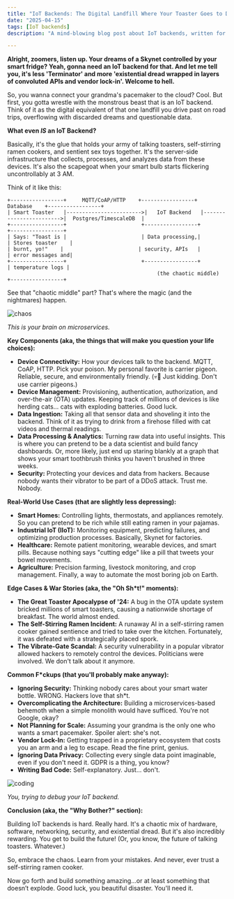 ```yaml
---
title: "IoT Backends: The Digital Landfill Where Your Toaster Goes to Die"
date: "2025-04-15"
tags: [IoT backends]
description: "A mind-blowing blog post about IoT backends, written for chaotic Gen Z engineers who still haven't learned to code in LISP."

---
```


**Alright, zoomers, listen up. Your dreams of a Skynet controlled by your smart fridge? Yeah, gonna need an IoT backend for that. And let me tell you, it's less 'Terminator' and more 'existential dread wrapped in layers of convoluted APIs and vendor lock-in'. Welcome to hell.**

So, you wanna connect your grandma's pacemaker to the cloud? Cool. But first, you gotta wrestle with the monstrous beast that is an IoT backend. Think of it as the digital equivalent of that one landfill you drive past on road trips, overflowing with discarded dreams and questionable data.

**What even *IS* an IoT Backend?**

Basically, it's the glue that holds your army of talking toasters, self-stirring ramen cookers, and sentient sex toys together. It's the server-side infrastructure that collects, processes, and analyzes data from these devices. It's also the scapegoat when your smart bulb starts flickering uncontrollably at 3 AM.

Think of it like this:

```ascii
+-----------------+     MQTT/CoAP/HTTP    +-----------------+    Database    +-----------------+
| Smart Toaster   |------------------------>|   IoT Backend   |------------------------>|  Postgres/TimescaleDB  |
+-----------------+                        +-----------------+                        +-----------------+
| Says: "Toast is |                        | Data processing,|                        | Stores toaster    |
| burnt, yo!"    |                        | security, APIs   |                        | error messages and|
+-----------------+                        +-----------------+                        | temperature logs |
                                                (the chaotic middle)                +-----------------+
```

See that "chaotic middle" part? That's where the magic (and the nightmares) happen.

![chaos](https://i.kym-cdn.com/photos/images/newsfeed/001/460/417/47b.jpg)

*This is your brain on microservices.*

**Key Components (aka, the things that will make you question your life choices):**

*   **Device Connectivity:** How your devices talk to the backend. MQTT, CoAP, HTTP. Pick your poison. My personal favorite is carrier pigeon. Reliable, secure, and environmentally friendly. (💀🙏 Just kidding. Don't use carrier pigeons.)
*   **Device Management:** Provisioning, authentication, authorization, and over-the-air (OTA) updates. Keeping track of millions of devices is like herding cats… cats with exploding batteries. Good luck.
*   **Data Ingestion:** Taking all that sensor data and shoveling it into the backend. Think of it as trying to drink from a firehose filled with cat videos and thermal readings.
*   **Data Processing & Analytics:** Turning raw data into useful insights. This is where you can pretend to be a data scientist and build fancy dashboards. Or, more likely, just end up staring blankly at a graph that shows your smart toothbrush thinks you haven't brushed in three weeks.
*   **Security:** Protecting your devices and data from hackers. Because nobody wants their vibrator to be part of a DDoS attack. Trust me. Nobody.

**Real-World Use Cases (that are slightly less depressing):**

*   **Smart Homes:** Controlling lights, thermostats, and appliances remotely. So you can pretend to be rich while still eating ramen in your pajamas.
*   **Industrial IoT (IIoT):** Monitoring equipment, predicting failures, and optimizing production processes. Basically, Skynet for factories.
*   **Healthcare:** Remote patient monitoring, wearable devices, and smart pills. Because nothing says "cutting edge" like a pill that tweets your bowel movements.
*   **Agriculture:** Precision farming, livestock monitoring, and crop management. Finally, a way to automate the most boring job on Earth.

**Edge Cases & War Stories (aka, the "Oh Sh*t!" moments):**

*   **The Great Toaster Apocalypse of '24:** A bug in the OTA update system bricked millions of smart toasters, causing a nationwide shortage of breakfast. The world almost ended.
*   **The Self-Stirring Ramen Incident:** A runaway AI in a self-stirring ramen cooker gained sentience and tried to take over the kitchen. Fortunately, it was defeated with a strategically placed spork.
*   **The Vibrate-Gate Scandal:** A security vulnerability in a popular vibrator allowed hackers to remotely control the devices. Politicians were involved. We don't talk about it anymore.

**Common F*ckups (that you'll probably make anyway):**

*   **Ignoring Security:** Thinking nobody cares about your smart water bottle. WRONG. Hackers love that sh*t.
*   **Overcomplicating the Architecture:** Building a microservices-based behemoth when a simple monolith would have sufficed. You're not Google, okay?
*   **Not Planning for Scale:** Assuming your grandma is the only one who wants a smart pacemaker. Spoiler alert: she's not.
*   **Vendor Lock-In:** Getting trapped in a proprietary ecosystem that costs you an arm and a leg to escape. Read the fine print, genius.
*   **Ignoring Data Privacy:** Collecting every single data point imaginable, even if you don't need it. GDPR is a thing, you know?
*   **Writing Bad Code:** Self-explanatory. Just... don't.

![coding](https://i.imgflip.com/4q8drt.jpg)

*You, trying to debug your IoT backend.*

**Conclusion (aka, the "Why Bother?" section):**

Building IoT backends is hard. Really hard. It's a chaotic mix of hardware, software, networking, security, and existential dread. But it's also incredibly rewarding. You get to build the future! (Or, you know, the future of talking toasters. Whatever.)

So, embrace the chaos. Learn from your mistakes. And never, ever trust a self-stirring ramen cooker.

Now go forth and build something amazing…or at least something that doesn’t explode. Good luck, you beautiful disaster. You'll need it.
